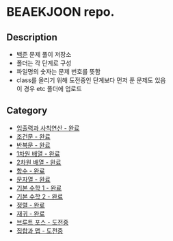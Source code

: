 # BEAEKJOON repo.

## Description
- [백준](https://www.acmicpc.net/step) 문제 풀이 저장소
- 폴더는 각 단계로 구성
- 파일명의 숫자는 문제 번호를 뜻함
- class를 올리기 위해 도전중인 단계보다 먼저 푼 문제도 있음  
이 경우 etc 폴더에 업로드

## Category
- [입출력과 사칙연산 - 완료](https://github.com/HHNebula/BAEKJOON/tree/main/I.O%20and%20arithmetic%20operations)
- [조건문 - 완료](https://github.com/HHNebula/BAEKJOON/tree/main/Conditional)
- [반복문 - 완료](https://github.com/HHNebula/BAEKJOON/tree/main/Loop)
- [1차원 배열 - 완료](https://github.com/HHNebula/BAEKJOON/tree/main/1d_Array)
- [2차원 배열 - 완료](https://github.com/HHNebula/BAEKJOON/tree/main/2d_Array)
- [함수 - 완료](https://github.com/HHNebula/BAEKJOON/tree/main/Function)
- [문자열 - 완료](https://github.com/HHNebula/BAEKJOON/tree/main/String)
- [기본 수학 1 - 완료](https://github.com/HHNebula/BAEKJOON/tree/main/Basic%20Mathematics%201)
- [기본 수학 2 - 완료](https://github.com/HHNebula/BAEKJOON/tree/main/Basic%20Mathematics%202)
- [정렬 - 완료](https://github.com/HHNebula/BAEKJOON/tree/main/Sort)
- [재귀 - 완료](https://github.com/HHNebula/BAEKJOON/tree/main/Recursive)
- [브루트 포스 - 도전중](https://github.com/HHNebula/BAEKJOON/tree/main/Brute%20Force)
- [집합과 맵 - 도전중](https://github.com/HHNebula/BAEKJOON/tree/main/Sets%20and%20Maps)
